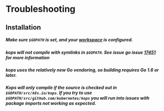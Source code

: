 # Troubleshooting 

## Installation

##### Make sure `$GOPATH` is set, and your [workspace](https://golang.org/doc/code.html#Workspaces) is configured.

##### kops will not compile with symlinks in `$GOPATH`. See issue go issue [17451](https://github.com/golang/go/issues/17451) for more information

##### kops uses the relatively new Go vendoring, so building requires Go 1.6 or later. 

##### Kops will only compile if the source is checked out in `$GOPATH/src/k8s.io/kops`. If you try to use `$GOPATH/src/github.com/kubernetes/kops` you will run into issues with package imports not working as expected.
